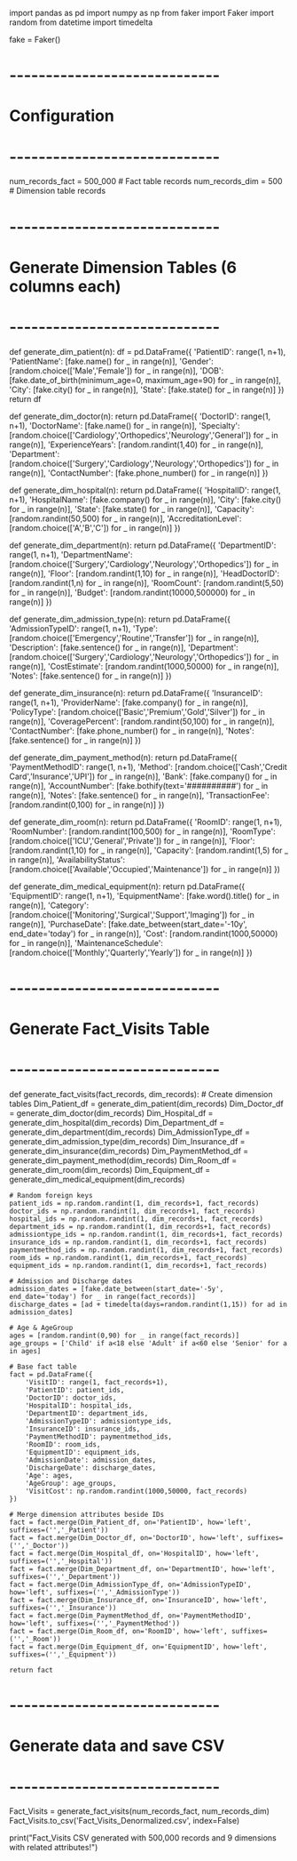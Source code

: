 import pandas as pd
import numpy as np
from faker import Faker
import random
from datetime import timedelta

fake = Faker()

# -----------------------------
# Configuration
# -----------------------------
num_records_fact = 500_000   # Fact table records
num_records_dim = 500        # Dimension table records

# -----------------------------
# Generate Dimension Tables (6 columns each)
# -----------------------------
def generate_dim_patient(n):
    df = pd.DataFrame({
        'PatientID': range(1, n+1),
        'PatientName': [fake.name() for _ in range(n)],
        'Gender': [random.choice(['Male','Female']) for _ in range(n)],
        'DOB': [fake.date_of_birth(minimum_age=0, maximum_age=90) for _ in range(n)],
        'City': [fake.city() for _ in range(n)],
        'State': [fake.state() for _ in range(n)]
    })
    return df

def generate_dim_doctor(n):
    return pd.DataFrame({
        'DoctorID': range(1, n+1),
        'DoctorName': [fake.name() for _ in range(n)],
        'Specialty': [random.choice(['Cardiology','Orthopedics','Neurology','General']) for _ in range(n)],
        'ExperienceYears': [random.randint(1,40) for _ in range(n)],
        'Department': [random.choice(['Surgery','Cardiology','Neurology','Orthopedics']) for _ in range(n)],
        'ContactNumber': [fake.phone_number() for _ in range(n)]
    })

def generate_dim_hospital(n):
    return pd.DataFrame({
        'HospitalID': range(1, n+1),
        'HospitalName': [fake.company() for _ in range(n)],
        'City': [fake.city() for _ in range(n)],
        'State': [fake.state() for _ in range(n)],
        'Capacity': [random.randint(50,500) for _ in range(n)],
        'AccreditationLevel': [random.choice(['A','B','C']) for _ in range(n)]
    })

def generate_dim_department(n):
    return pd.DataFrame({
        'DepartmentID': range(1, n+1),
        'DepartmentName': [random.choice(['Surgery','Cardiology','Neurology','Orthopedics']) for _ in range(n)],
        'Floor': [random.randint(1,10) for _ in range(n)],
        'HeadDoctorID': [random.randint(1,n) for _ in range(n)],
        'RoomCount': [random.randint(5,50) for _ in range(n)],
        'Budget': [random.randint(10000,500000) for _ in range(n)]
    })

def generate_dim_admission_type(n):
    return pd.DataFrame({
        'AdmissionTypeID': range(1, n+1),
        'Type': [random.choice(['Emergency','Routine','Transfer']) for _ in range(n)],
        'Description': [fake.sentence() for _ in range(n)],
        'Department': [random.choice(['Surgery','Cardiology','Neurology','Orthopedics']) for _ in range(n)],
        'CostEstimate': [random.randint(1000,50000) for _ in range(n)],
        'Notes': [fake.sentence() for _ in range(n)]
    })

def generate_dim_insurance(n):
    return pd.DataFrame({
        'InsuranceID': range(1, n+1),
        'ProviderName': [fake.company() for _ in range(n)],
        'PolicyType': [random.choice(['Basic','Premium','Gold','Silver']) for _ in range(n)],
        'CoveragePercent': [random.randint(50,100) for _ in range(n)],
        'ContactNumber': [fake.phone_number() for _ in range(n)],
        'Notes': [fake.sentence() for _ in range(n)]
    })

def generate_dim_payment_method(n):
    return pd.DataFrame({
        'PaymentMethodID': range(1, n+1),
        'Method': [random.choice(['Cash','Credit Card','Insurance','UPI']) for _ in range(n)],
        'Bank': [fake.company() for _ in range(n)],
        'AccountNumber': [fake.bothify(text='##########') for _ in range(n)],
        'Notes': [fake.sentence() for _ in range(n)],
        'TransactionFee': [random.randint(0,100) for _ in range(n)]
    })

def generate_dim_room(n):
    return pd.DataFrame({
        'RoomID': range(1, n+1),
        'RoomNumber': [random.randint(100,500) for _ in range(n)],
        'RoomType': [random.choice(['ICU','General','Private']) for _ in range(n)],
        'Floor': [random.randint(1,10) for _ in range(n)],
        'Capacity': [random.randint(1,5) for _ in range(n)],
        'AvailabilityStatus': [random.choice(['Available','Occupied','Maintenance']) for _ in range(n)]
    })

def generate_dim_medical_equipment(n):
    return pd.DataFrame({
        'EquipmentID': range(1, n+1),
        'EquipmentName': [fake.word().title() for _ in range(n)],
        'Category': [random.choice(['Monitoring','Surgical','Support','Imaging']) for _ in range(n)],
        'PurchaseDate': [fake.date_between(start_date='-10y', end_date='today') for _ in range(n)],
        'Cost': [random.randint(1000,50000) for _ in range(n)],
        'MaintenanceSchedule': [random.choice(['Monthly','Quarterly','Yearly']) for _ in range(n)]
    })

# -----------------------------
# Generate Fact_Visits Table
# -----------------------------
def generate_fact_visits(fact_records, dim_records):
    # Create dimension tables
    Dim_Patient_df = generate_dim_patient(dim_records)
    Dim_Doctor_df = generate_dim_doctor(dim_records)
    Dim_Hospital_df = generate_dim_hospital(dim_records)
    Dim_Department_df = generate_dim_department(dim_records)
    Dim_AdmissionType_df = generate_dim_admission_type(dim_records)
    Dim_Insurance_df = generate_dim_insurance(dim_records)
    Dim_PaymentMethod_df = generate_dim_payment_method(dim_records)
    Dim_Room_df = generate_dim_room(dim_records)
    Dim_Equipment_df = generate_dim_medical_equipment(dim_records)

    # Random foreign keys
    patient_ids = np.random.randint(1, dim_records+1, fact_records)
    doctor_ids = np.random.randint(1, dim_records+1, fact_records)
    hospital_ids = np.random.randint(1, dim_records+1, fact_records)
    department_ids = np.random.randint(1, dim_records+1, fact_records)
    admissiontype_ids = np.random.randint(1, dim_records+1, fact_records)
    insurance_ids = np.random.randint(1, dim_records+1, fact_records)
    paymentmethod_ids = np.random.randint(1, dim_records+1, fact_records)
    room_ids = np.random.randint(1, dim_records+1, fact_records)
    equipment_ids = np.random.randint(1, dim_records+1, fact_records)

    # Admission and Discharge dates
    admission_dates = [fake.date_between(start_date='-5y', end_date='today') for _ in range(fact_records)]
    discharge_dates = [ad + timedelta(days=random.randint(1,15)) for ad in admission_dates]

    # Age & AgeGroup
    ages = [random.randint(0,90) for _ in range(fact_records)]
    age_groups = ['Child' if a<18 else 'Adult' if a<60 else 'Senior' for a in ages]

    # Base fact table
    fact = pd.DataFrame({
        'VisitID': range(1, fact_records+1),
        'PatientID': patient_ids,
        'DoctorID': doctor_ids,
        'HospitalID': hospital_ids,
        'DepartmentID': department_ids,
        'AdmissionTypeID': admissiontype_ids,
        'InsuranceID': insurance_ids,
        'PaymentMethodID': paymentmethod_ids,
        'RoomID': room_ids,
        'EquipmentID': equipment_ids,
        'AdmissionDate': admission_dates,
        'DischargeDate': discharge_dates,
        'Age': ages,
        'AgeGroup': age_groups,
        'VisitCost': np.random.randint(1000,50000, fact_records)
    })

    # Merge dimension attributes beside IDs
    fact = fact.merge(Dim_Patient_df, on='PatientID', how='left', suffixes=('','_Patient'))
    fact = fact.merge(Dim_Doctor_df, on='DoctorID', how='left', suffixes=('','_Doctor'))
    fact = fact.merge(Dim_Hospital_df, on='HospitalID', how='left', suffixes=('','_Hospital'))
    fact = fact.merge(Dim_Department_df, on='DepartmentID', how='left', suffixes=('','_Department'))
    fact = fact.merge(Dim_AdmissionType_df, on='AdmissionTypeID', how='left', suffixes=('','_AdmissionType'))
    fact = fact.merge(Dim_Insurance_df, on='InsuranceID', how='left', suffixes=('','_Insurance'))
    fact = fact.merge(Dim_PaymentMethod_df, on='PaymentMethodID', how='left', suffixes=('','_PaymentMethod'))
    fact = fact.merge(Dim_Room_df, on='RoomID', how='left', suffixes=('','_Room'))
    fact = fact.merge(Dim_Equipment_df, on='EquipmentID', how='left', suffixes=('','_Equipment'))

    return fact

# -----------------------------
# Generate data and save CSV
# -----------------------------
Fact_Visits = generate_fact_visits(num_records_fact, num_records_dim)
Fact_Visits.to_csv('Fact_Visits_Denormalized.csv', index=False)

print("Fact_Visits CSV generated with 500,000 records and 9 dimensions with related attributes!")
